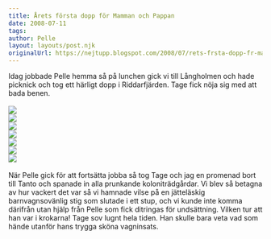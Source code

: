 ```yaml
---
title: Årets första dopp för Mamman och Pappan
date: 2008-07-11
tags: 	
author: Pelle
layout: layouts/post.njk
originalUrl: https://nejtupp.blogspot.com/2008/07/rets-frsta-dopp-fr-mamman-och-pappan.html
---
```


Idag jobbade Pelle hemma så på lunchen gick vi till Långholmen och hade picknick och tog ett härligt dopp i Riddarfjärden. Tage fick nöja sig med att bada benen.<br><br><img src="../../../../img/Mobil+4+020.jpg"><br><img src="../../../../img/_MG_4889_1024pix.jpg"><br><img src="../../../../img/_MG_4903_1024pix.jpg"><br><img src="../../../../img/_MG_4907_1024pix.jpg"><br><img src="../../../../img/_MG_4919_1024pix.jpg"><br><img src="../../../../img/_MG_4924_1024pix.jpg"><br><img src="../../../../img/_MG_4901_1024pix.jpg"><br><br>När Pelle gick för att fortsätta jobba så tog Tage och jag en promenad bort till Tanto och spanade in alla prunkande koloniträdgårdar. Vi blev så betagna av hur vackert det var så vi hamnade vilse på en jätteläskig barnvagnsovänlig stig som slutade i ett stup, och vi kunde inte komma därifrån utan hjälp från Pelle som fick ditringas för undsättning. Vilken tur att han var i krokarna! Tage sov lugnt hela tiden. Han skulle bara veta vad som hände utanför hans trygga sköna vagninsats.
